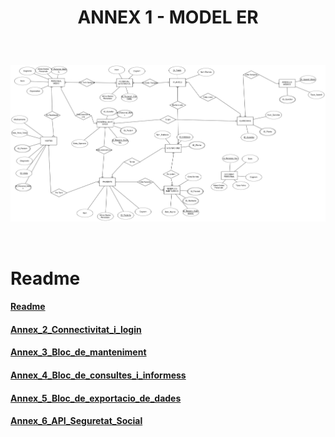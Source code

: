 # <p align="center"> ANNEX 1 - MODEL ER </p>




<br>

![Imatge_ModelER](Imatges/Model_Relacional.png)

<br>

# Readme
#### [Readme](https:/https://github.com/miguelIH/Projecte-Intermodular/blob/main/Readme.md)
#### [Annex_2_Connectivitat_i_login](https://github.com/miguelIH/Projecte-Intermodular/tree/main/Annex2/Projecte_Hospital)
#### [Annex_3_Bloc_de_manteniment](https://github.com/miguelIH/Projecte-Intermodular/blob/main/Annex_3_Bloc_de_manteniment.md)
#### [Annex_4_Bloc_de_consultes_i_informess](https://github.com/miguelIH/Projecte-Intermodular/blob/main/Annex_4_Bloc_de_consultes_i_informes.md)
#### [Annex_5_Bloc_de_exportacio_de_dades](https://github.com/miguelIH/Projecte-Intermodular/blob/main/Annex_5_Bloc_de_exportacio_de_dades.md)
#### [Annex_6_API_Seguretat_Social](https://github.com/miguelIH/Projecte-Intermodular/blob/main/Annex_6_API_Seguretat_Social.md)
